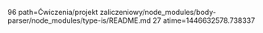 96 path=Ćwiczenia/projekt zaliczeniowy/node_modules/body-parser/node_modules/type-is/README.md
27 atime=1446632578.738337
